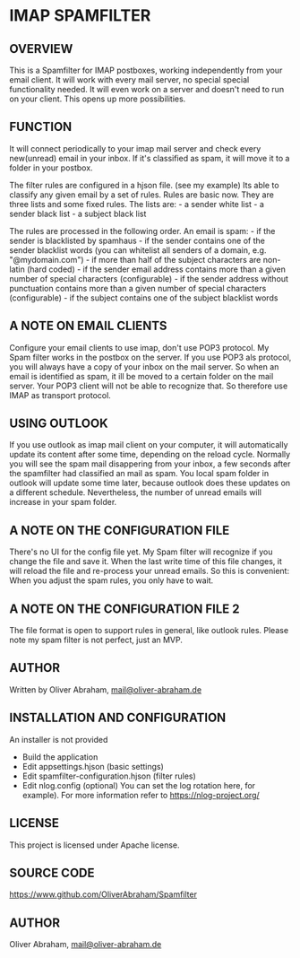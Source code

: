 # IMAP SPAMFILTER

## OVERVIEW

This is a Spamfilter for IMAP postboxes, working independently from your email client.
It will work with every mail server, no special special functionality needed.
It will even work on a server and doesn't need to run on your client.
This opens up more possibilities.


## FUNCTION

It will connect periodically to your imap mail server and check every new(unread) email in your inbox.
If it's classified as spam, it will move it to a folder in your postbox.

The filter rules are configured in a hjson file. (see my example)
Its able to classify any given email by a set of rules.
Rules are basic now. They are three lists and some fixed rules.
The lists are: 
    - a sender white list
    - a sender black list 
    - a subject black list

The rules are processed in the following order.
An email is spam:
    - if the sender is blacklisted by spamhaus
    - if the sender contains one of the sender blacklist words (you can whitelist all senders of a domain, e.g. "@mydomain.com")
    - if more than half of the subject characters are non-latin (hard coded)
    - if the sender email address contains more than a given number of special characters (configurable)
    - if the sender address without punctuation contains more than a given number of special characters (configurable)
    - if the subject contains one of the subject blacklist words
    

## A NOTE ON EMAIL CLIENTS
Configure your email clients to use imap, don't use POP3 protocol.
My Spam filter works in the postbox on the server.
If you use POP3 als protocol, you will always have a copy of your inbox on the mail server.
So when an email is identified as spam, it ill be moved to a certain folder on the mail server.
Your POP3 client will not be able to recognize that.
So therefore use IMAP as transport protocol.
    

## USING OUTLOOK
If you use outlook as imap mail client on your computer, it will automatically update its content 
after some time, depending on the reload cycle.
Normally you will see the spam mail disappering from your inbox, a few seconds after the spamfilter 
had classified an mail as spam. 
You local spam folder in outlook will update some time later, because outlook does these updates
on a different schedule.
Nevertheless, the number of unread emails will increase in your spam folder. 


## A NOTE ON THE CONFIGURATION FILE
There's no UI for the config file yet. My Spam filter will recognize if you change the file and save it.
When the last write time of this file changes, it will reload the file and re-process your unread emails.
So this is convenient: When you adjust the spam rules, you only have to wait.


## A NOTE ON THE CONFIGURATION FILE 2
The file format is open to support rules in general, like outlook rules. 
Please note my spam filter is not perfect, just an MVP.


## AUTHOR
Written by Oliver Abraham, mail@oliver-abraham.de


## INSTALLATION AND CONFIGURATION
An installer is not provided
- Build the application
- Edit appsettings.hjson (basic settings)
- Edit spamfilter-configuration.hjson (filter rules)
- Edit nlog.config (optional) You can set the log rotation here, for example). For more information refer to https://nlog-project.org/


## LICENSE
This project is licensed under Apache license.


## SOURCE CODE
https://www.github.com/OliverAbraham/Spamfilter


## AUTHOR
Oliver Abraham, mail@oliver-abraham.de

